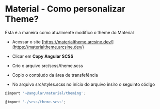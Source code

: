 # Material - Como personalizar Theme?

Esta é a maneira como atualmente modifico o theme do Material

* Acessar o site [https://materialtheme.arcsine.dev/](https://materialtheme.arcsine.dev/)

* Clicar em **Copy Angular SCSS**

* Crio o arquivo src/scss/theme.scss

* Copio o contéudo da área de transfefência

* No arquivo src/styles.scss no início do arquivo insiro o seguinto código

```javascript
@import '~@angular/material/theming';

@import './scss/theme.scss';

```